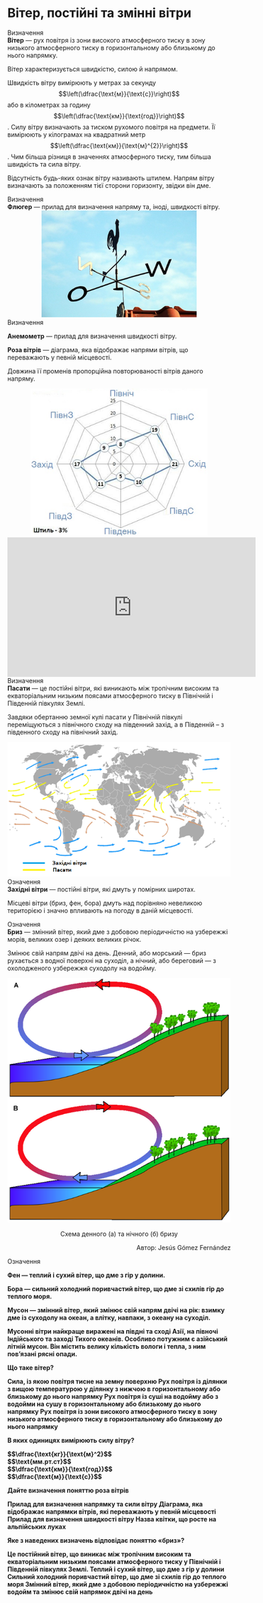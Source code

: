 Вiтер, постiйнi та змiннi вiтри
===============================

<div class="eoz-wrap">
<span class="eoz">Визначення</span>
<div class="eoz-text">
<b>Вiтер</b> — рух повiтря iз зони високого атмосферного тиску в зону низького атмосферного тиску в горизонтальному або близькому до нього напрямку.
</div>
</div>

Вітер характеризується <span class="p1">швидкістю</span>, <span class="p1">силою</span> й <span class="p1">напрямом</span>.

Швидкість вітру вимірюють у метрах за секунду $$\left(\dfrac{\text{м}}{\text{с}}\right)$$ або в кілометрах за годину $$\left(\dfrac{\text{км}}{\text{год}}\right)$$. Силу вітру визначають за тиском рухомого повітря на предмети. Її вимірюють у кілограмах на квадратний метр $$\left(\dfrac{\text{км}}{\text{м}^{2}}\right)$$. Чим більша різниця в значеннях атмосферного тиску, тим більша швидкість та сила вітру.

Відсутність будь-яких ознак вітру називають штилем. Напрям вітру визначають за положенням тієї сторони горизонту, звідки він дме.

<div class="eoz-wrap">
<span class="eoz">Визначення</span>
<div class="eoz-text">
<b>Флюгер</b> — прилад для визначення напряму та, iнодi, швидкостi вiтру.
</div>
</div>

<div align="center">
<img src="4.png" width="350">
</div>

<div class="eoz-wrap">
<span class="eoz">Визначення</span>
<div class="eoz-text">
<p><b>Анемометр</b> — прилад для визначення швидкостi вiтру.</p>
<b>Роза вiтрiв</b> — дiаграма, яка вiдображає напрями вiтрiв, що переважають у певнiй мiсцевостi.
</div>
</div>

Довжина її променів пропорційна повторюваності вітрів даного напряму.

<div align="center">
<img src="5.png" width="400">
</div>

<div class="space">
<div class="fluidMedia">
<iframe align="center" width="560" height="315" src="https://www.youtube.com/embed/fXqLYHAefZo" frameborder="0" allowfullscreen></iframe>
</div>
<div class="popup">
</div>
</div>

<div class="eoz-wrap">
<span class="eoz">Визначення</span>
<div class="eoz-text">
<b>Пасати</b> — це постiйнi вiтри, якi виникають мiж тропiчним високим та екваторiальним низьким поясами атмосферного тиску в Пiвнiчнiй i Пiвденнiй пiвкулях Землi.
</div>
</div>

Завдяки обертанню земної кулі пасати у Північній півкулі переміщуються з північного сходу на південний захід, а в Південній – з південного сходу на північний захід.

<div align="center">
<img src="6.png">
</div>


<div class="eoz-wrap">
<span class="eoz">Означення</span>
<div class="eoz-text">
<b>Захiднi вiтри</b> — постiйнi вiтри, якi дмуть у помiрних широтах.
</div>
</div>

Місцеві вітри (бриз, фен, бора) дмуть над порівняно невеликою територією і значно впливають на погоду в даній місцевості.

<div class="eoz-wrap">
<span class="eoz">Означення</span>
<div class="eoz-text">
<b>Бриз</b> — змiнний вiтер, який дме з добовою перiодичнiстю на узбережжi морiв, великих озер i деяких великих рiчок.
</div>
</div>

Змінює свій напрям двічі на день. Денний, або морський — бриз рухається з водної поверхні на суходіл, а нічний, або береговий — з охолодженого узбережжя суходолу на водойму.

<div align="center">
<img src="7.png">
<p>Схема денного (а) та нічного (б) бризу</p>
<p align="right">Автор: <span class="p1">Jesús Gómez Fernández</span></p>
</div>


<div class="eoz-wrap">
<span class="eoz">Означення</span>
<div class="eoz-text">
<p><b>Фен — теплий i сухий вiтер, що дме з гiр у долини.</p>

<p><b>Бора</b> — сильний холодний поривчастий вiтер, що дме зi схилiв гiр до теплого моря.</p>
<b>Мусон</b> — змiнний вiтер, який змiнює свiй напрям двiчi на рiк: взимку дме iз суходолу на океан, а влiтку, навпаки, з океану на суходiл.
</div>
</div>

Мусонні вітри найкраще виражені на півдні та сході Азії, на півночі Індійського та заході Тихого океанів. Особливо потужним є азійський літній мусон. Він містить велику кількість вологи і тепла, з ним пов’язані рясні опади.

<quiz>
<question>
<p>Що таке вітер?</p>
<answer>Сила, із якою повітря тисне на земну поверхню</answer> 
<answer>Рух повітря із ділянки з вищою температурою у ділянку з нижчою в горизонтальному або близькому до нього напрямку</answer>
<answer>Рух повітря із суші на водойму або з водойми на сушу в горизонтальному або близькому до нього напрямку</answer>
<answer correct>Рух повітря із зони високого атмосферного тиску в зону низького атмосферного тиску в горизонтальному або близькому до нього напрямку</answer>
</question>
<question>
<p>В яких одиницях вимірюють силу вітру?</p>
<answer correct>$$\dfrac{\text{кг}}{\text{м}^2}$$<br></answer>
<answer>$$\text{мм.рт.ст}$$<br></answer>
<answer>$$\dfrac{\text{км}}{\text{год}}$$<br></answer>
<answer>$$\dfrac{\text{м}}{\text{с}}$$</answer>
</question>
<question>
<p>Дайте визначення поняттю роза вітрів</p>
<answer>Прилад для визначення напрямку та сили вітру</answer>
<answer correct>Діаграма, яка відображає напрямки вітрів, які переважають у певній місцевості</answer>
<answer>Прилад для визначення швидкості вітру</answer>
<answer>Назва квітки, що росте на альпійських луках</answer>
</question>
<question>
<p>Яке з наведених визначень відповідає поняттю «бриз»?</p>
<answer>Це постійний вітер, що виникає між тропічним високим та екваторіальним низьким поясами атмосферного тиску у Північній і Південній півкулях Землі.</answer>
<answer>Теплий і сухий вітер, що дме з гір у долини</answer>
<answer>Сильний холодний поривчастий вітер, що дме зі схилів гір до теплого моря</answer>
<answer correct>Змінний вітер, який дме з добовою періодичністю на узбережжі водойм та змінює свій напрямок двічі на день</answer>
</question>
</quiz>
